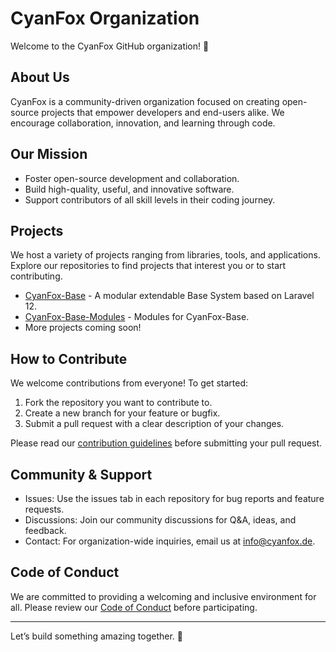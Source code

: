 # CyanFox Organization

Welcome to the CyanFox GitHub organization! 🦊

## About Us

CyanFox is a community-driven organization focused on creating open-source projects that empower developers and end-users alike. We encourage collaboration, innovation, and learning through code.

## Our Mission

- Foster open-source development and collaboration.
- Build high-quality, useful, and innovative software.
- Support contributors of all skill levels in their coding journey.

## Projects

We host a variety of projects ranging from libraries, tools, and applications. Explore our repositories to find projects that interest you or to start contributing.

- [CyanFox-Base](https://github.com/CyanFox/CyanFox-Base) - A modular extendable Base System based on Laravel 12.
- [CyanFox-Base-Modules](https://github.com/CyanFox/CyanFox-Base-Modules) - Modules for CyanFox-Base.
- More projects coming soon!

## How to Contribute

We welcome contributions from everyone! To get started:

1. Fork the repository you want to contribute to.
2. Create a new branch for your feature or bugfix.
3. Submit a pull request with a clear description of your changes.

Please read our [contribution guidelines](CONTRIBUTING.md) before submitting your pull request.

## Community & Support

- Issues: Use the issues tab in each repository for bug reports and feature requests.
- Discussions: Join our community discussions for Q&A, ideas, and feedback.
- Contact: For organization-wide inquiries, email us at info@cyanfox.de.

## Code of Conduct

We are committed to providing a welcoming and inclusive environment for all. Please review our [Code of Conduct](CODE_OF_CONDUCT.md) before participating.

---
 
Let’s build something amazing together. 🚀